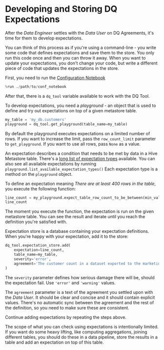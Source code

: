 # Developing and Storing DQ Expectations
After the *Data Engineer* settles with the *Data User* on DQ Agreements, it's time for them to develop expectations. 

You can think of this process as if you're using a command-line - you write some code that defines expectations and save them to the store. You only run this code once and then you can throw it away. When you want to update your expectations, you don't change your code, but write a different piece of code that updates the expectations in the store. 

First, you need to run the [Configuration Notebook](../settle-dq-getting-started/configuration-notebook.md)
```python
%run ./path/to/conf_notebook
```
After that, there is a `dq_tool` variable available to work with the DQ Tool.

To develop expectations, you need a *playground* - an object that is used to define and try out expectations on top of a given metastore table.
```python
my_table = 'my_db.customers'
playground = dq_tool.get_playground(table_name=my_table)
```
By default the playground executes expectations on a limited number of rows. If you want to increase the limit, pass the `row_count_limit` parameter to `get_playground`. If you want to use all rows, pass `None` as a value.

An expectation describes a condition that needs to be met by data in a Hive Metastore table. There's a [long list of expectation types](https://docs.greatexpectations.io/en/0.12.1/reference/glossary_of_expectations.html) available. You can also see all available expectations by running `playground.list_available_expectation_types()` Each expectation type is a method on the `playground` object.

To define an expectation meaning *There are at least 400 rows in the table*, you execute the following function:
```python
line_count = my_playground.expect_table_row_count_to_be_between(min_value=9500, max_value=11000)
line_count
```
The moment you execute the function, the expectation is run on the given metastore table. You can see the result and iterate until you reach the definition you're satisfied with. 

Expectation store is a database containing your expectation definitions. When you're happy with your expectation, add it to the store:
```python
dq_tool.expectation_store.add(
    expectation=line_count,
    table_name=my_table,
    severity='error',
    agreement='The customer count in a dataset exported to the marketing tool should be between 9500 and 11000.'
)
```
The `severity` parameter defines how serious damage there will be, should the expectation fail. Use `'error'` and `'warning'` values.  

The `agreement` parameter is a text of the agreement you settled upon with the *Data User*. It should be clear and concise and it should contain explicit values. There's no automatic sync between the agreement and the rest of the definition, so you need to make sure these are consistent.

Continue adding expectations by repeating the steps above. 

The scope of what you can check using expectations is intentionally limited. If you want do some heavy lifting, like computing aggregations, joining different tables, you should do these in a data pipeline, store the results in a table and add an expectation on top of this table. 
